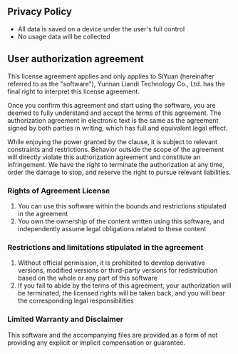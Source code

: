 ## Privacy Policy

* All data is saved on a device under the user's full control
* No usage data will be collected

## User authorization agreement

This license agreement applies and only applies to SiYuan (hereinafter referred to as the "software"), Yunnan Liandi Technology Co., Ltd. has the final right to interpret this license agreement.

Once you confirm this agreement and start using the software, you are deemed to fully understand and accept the terms of this agreement. The authorization agreement in electronic text is the same as the agreement signed by both parties in writing, which has full and equivalent legal effect.

While enjoying the power granted by the clause, it is subject to relevant constraints and restrictions. Behavior outside the scope of the agreement will directly violate this authorization agreement and constitute an infringement. We have the right to terminate the authorization at any time, order the damage to stop, and reserve the right to pursue relevant liabilities.

### Rights of Agreement License

1. You can use this software within the bounds and restrictions stipulated in the agreement
2. You own the ownership of the content written using this software, and independently assume legal obligations related to these content

### Restrictions and limitations stipulated in the agreement

1. Without official permission, it is prohibited to develop derivative versions, modified versions or third-party versions for redistribution based on the whole or any part of this software
2. If you fail to abide by the terms of this agreement, your authorization will be terminated, the licensed rights will be taken back, and you will bear the corresponding legal responsibilities

### Limited Warranty and Disclaimer

This software and the accompanying files are provided as a form of not providing any explicit or implicit compensation or guarantee.
